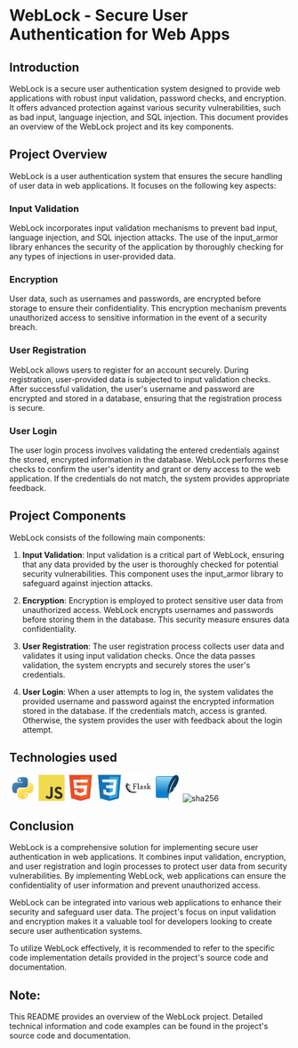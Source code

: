 # WebLock - Secure User Authentication for Web Apps

## Introduction
WebLock is a secure user authentication system designed to provide web applications with robust input validation, password checks, and encryption. It offers advanced protection against various security vulnerabilities, such as bad input, language injection, and SQL injection. This document provides an overview of the WebLock project and its key components.

## Project Overview
WebLock is a user authentication system that ensures the secure handling of user data in web applications. It focuses on the following key aspects:

### Input Validation
WebLock incorporates input validation mechanisms to prevent bad input, language injection, and SQL injection attacks. The use of the input_armor library enhances the security of the application by thoroughly checking for any types of injections in user-provided data.

### Encryption
User data, such as usernames and passwords, are encrypted before storage to ensure their confidentiality. This encryption mechanism prevents unauthorized access to sensitive information in the event of a security breach.

### User Registration
WebLock allows users to register for an account securely. During registration, user-provided data is subjected to input validation checks. After successful validation, the user's username and password are encrypted and stored in a database, ensuring that the registration process is secure.

### User Login
The user login process involves validating the entered credentials against the stored, encrypted information in the database. WebLock performs these checks to confirm the user's identity and grant or deny access to the web application. If the credentials do not match, the system provides appropriate feedback.

## Project Components
WebLock consists of the following main components:

1. **Input Validation**: Input validation is a critical part of WebLock, ensuring that any data provided by the user is thoroughly checked for potential security vulnerabilities. This component uses the input_armor library to safeguard against injection attacks.

2. **Encryption**: Encryption is employed to protect sensitive user data from unauthorized access. WebLock encrypts usernames and passwords before storing them in the database. This security measure ensures data confidentiality.

3. **User Registration**: The user registration process collects user data and validates it using input validation checks. Once the data passes validation, the system encrypts and securely stores the user's credentials.

4. **User Login**: When a user attempts to log in, the system validates the provided username and password against the encrypted information stored in the database. If the credentials match, access is granted. Otherwise, the system provides the user with feedback about the login attempt.

## Technologies used

<img src="https://raw.githubusercontent.com/Armen-Jean-Andreasian/Armen-Jean-Andreasian/main/pics/python.png" alt="Python" width="48" height="48" /> <img src="https://raw.githubusercontent.com/Armen-Jean-Andreasian/Armen-Jean-Andreasian/main/pics/image4.png" alt="js" width="48" height="48" /> <img src="https://raw.githubusercontent.com/Armen-Jean-Andreasian/Armen-Jean-Andreasian/main/pics/image2.png" alt="html" width="48" height="48" /> <img src="https://raw.githubusercontent.com/Armen-Jean-Andreasian/Armen-Jean-Andreasian/main/pics/image3.png" alt="css" width="48" height="48" /> <img src="https://raw.githubusercontent.com/Armen-Jean-Andreasian/Armen-Jean-Andreasian/main/pics/image9.png" alt="flask" width="48" height="48" /> <img src="https://raw.githubusercontent.com/Armen-Jean-Andreasian/Armen-Jean-Andreasian/main/pics/image13.png" alt="sqlit" width="48" height="48" /> <img src="https://cdn-icons-png.flaticon.com/512/2586/2586154.png" alt="sha256" width="48" height="48" />

## Conclusion
WebLock is a comprehensive solution for implementing secure user authentication in web applications. It combines input validation, encryption, and user registration and login processes to protect user data from security vulnerabilities. By implementing WebLock, web applications can ensure the confidentiality of user information and prevent unauthorized access.

WebLock can be integrated into various web applications to enhance their security and safeguard user data. The project's focus on input validation and encryption makes it a valuable tool for developers looking to create secure user authentication systems.

To utilize WebLock effectively, it is recommended to refer to the specific code implementation details provided in the project's source code and documentation.

## Note: 
This README provides an overview of the WebLock project. Detailed technical information and code examples can be found in the project's source code and documentation.